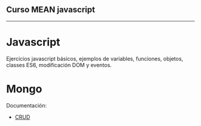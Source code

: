 ## Curso MEAN javascript 
------------------------

# Javascript

Ejercicios javascript básicos, ejemplos de variables, funciones, objetos, classes ES6, modificación DOM y eventos.

# Mongo

Documentación:
 - [CRUD](https://github.com/gogalo/curso-mean/tree/master/mongo/docs/crud.pdf)

